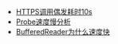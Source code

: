 * [HTTPS调用偶发耗时10s](troubleshooting/https_idle.md)
* [Probe速度慢分析](troubleshooting/probe_slow.md)
* [BufferedReader为什么速度快](troubleshooting/buffered_reader.md)
